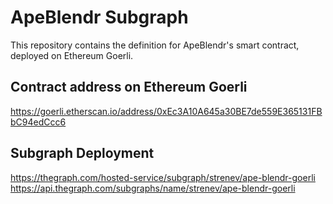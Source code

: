 # ApeBlendr Subgraph

This repository contains the definition for ApeBlendr's smart contract, deployed on Ethereum Goerli.

## Contract address on Ethereum Goerli

https://goerli.etherscan.io/address/0xEc3A10A645a30BE7de559E365131FBbC94edCcc6

## Subgraph Deployment

https://thegraph.com/hosted-service/subgraph/strenev/ape-blendr-goerli
https://api.thegraph.com/subgraphs/name/strenev/ape-blendr-goerli